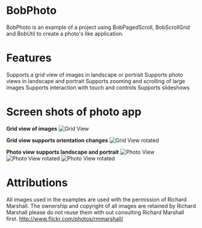# BobPhoto 

BobPhoto is an example of a project using BobPagedScroll, BobScrollGrid and BobUtil to create a photo's like application.

# Features

Supports a grid view of images in landscape or portrait
Supports photo views in landscape and portrait
Supports zooming and scrolling of large images
Supports interaction with touch and controls
Supports slideshows

# Screen shots of photo app

__Grid view of images__
![Grid View](http://bobstuff.org/media/shots/shot1.png)

__Grid view supports orientation changes__
![Grid View rotated](http://bobstuff.org/media/shots/shot2.png)

__Photo view supports landscape and portrait__
![Photo View](http://bobstuff.org/media/shots/shot5.png)
![Photo View rotated](http://bobstuff.org/media/shots/shot3.png)
![Photo View rotated](http://bobstuff.org/media/shots/shot4.png)


# Attributions

All images used in the examples are used with the permission of Richard Marshall.  The ownership and copyright of all images are retained by Richard Marshall please do not reuse them with out consulting Richard Marshall first.
http://www.flickr.com/photos/rmmarshall/


